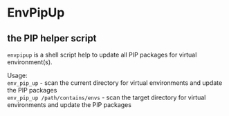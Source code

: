 # EnvPipUp
## the PIP helper script

`envpipup` is a shell script help to update all PIP packages for virtual environment(s).

Usage:  
`env_pip_up` - scan the current directory for virtual environments and update the PIP packages  
`env_pip_up /path/contains/envs` - scan the target directory for virtual environments and update the PIP packages
